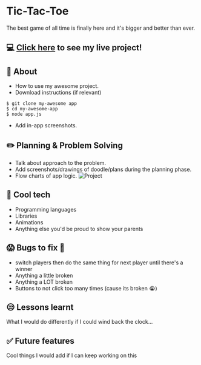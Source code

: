 # Tic-Tac-Toe
The best game of all time is finally here and it's bigger and better than ever.
## :computer: [Click here](https://ryanrgdavis.github.io/tic-tac-toe/) to see my live project!
## :page_facing_up: About
- How to use my awesome project.
- Download instructions (if relevant)

```
$ git clone my-awesome app
$ cd my-awesome-app
$ node app.js
```

- Add in-app screenshots.

## :pencil2: Planning & Problem Solving
- Talk about approach to the problem.
- Add screenshots/drawings of doodle/plans during the planning phase.
- Flow charts of app logic.
![Project](https://images.unsplash.com/photo-1581291518633-83b4ebd1d83e?ixlib=rb-1.2.1&ixid=MnwxMjA3fDB8MHxwaG90by1wYWdlfHx8fGVufDB8fHx8&auto=format&fit=crop&w=1170&q=80)

## :rocket: Cool tech
- Programming languages
- Libraries
- Animations
- Anything else you'd be proud to show your parents

## :scream: Bugs to fix :poop:
- switch players then do the same thing for next player until there's a winner
- Anything a little broken
- Anything a LOT broken
- Buttons to not click too many times (cause its broken :sob:)

## :unamused: Lessons learnt
What I would do differently if I could wind back the clock...

## :white_check_mark: Future features
Cool things I would add if I can keep working on this